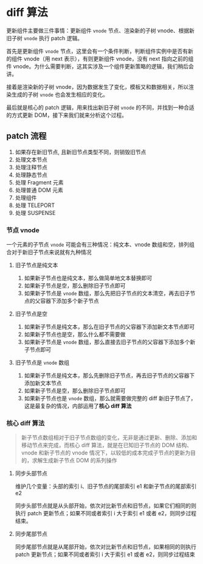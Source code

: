 # diff 算法

更新组件主要做三件事情：更新组件 `vnode` 节点、渲染新的子树 vnode、根据新旧子树 `vnode` 执行 patch 逻辑。

首先是更新组件 `vnode` 节点，这里会有一个条件判断，判断组件实例中是否有新的组件 vnode（用 next 表示），有则更新组件 vnode，没有 next 指向之前的组件 vnode。为什么需要判断，这其实涉及一个组件更新策略的逻辑，我们稍后会讲。

接着是渲染新的子树 vnode，因为数据发生了变化，模板又和数据相关，所以渲染生成的子树 `vnode` 也会发生相应的变化。

最后就是核心的 patch 逻辑，用来找出新旧子树 `vnode` 的不同，并找到一种合适的方式更新 DOM，接下来我们就来分析这个过程。

## patch 流程

1. 如果存在新旧节点, 且新旧节点类型不同，则销毁旧节点
2. 处理文本节点
3. 处理注释节点
4. 处理静态节点
5. 处理 Fragment 元素
6. 处理普通 DOM 元素
7. 处理组件
8. 处理 TELEPORT
9. 处理 SUSPENSE

### 节点 vnode

一个元素的子节点 `vnode` 可能会有三种情况：纯文本、vnode 数组和空，排列组合对于新旧子节点来说就有九种情况

1. 旧子节点是纯文本

   1. 如果新子节点也是纯文本，那么做简单地文本替换即可
   2. 如果新子节点是空，那么删除旧子节点即可
   3. 如果新子节点是 `vnode` 数组，那么先把旧子节点的文本清空，再去旧子节点的父容器下添加多个新子节点

2. 旧子节点是空

   1. 如果新子节点是纯文本，那么在旧子节点的父容器下添加新文本节点即可
   2. 如果新子节点也是空，那么什么都不需要做
   3. 如果新子节点是 `vnode` 数组，那么直接去旧子节点的父容器下添加多个新子节点即可

3. 旧子节点是 `vnode` 数组
   1. 如果新子节点是纯文本，那么先删除旧子节点，再去旧子节点的父容器下添加新文本节点
   2. 如果新子节点是空，那么删除旧子节点即可
   3. 如果新子节点也是 `vnode` 数组，那么就需要做完整的 diff 新旧子节点了，这是最复杂的情况，内部运用了**核心 diff 算法**

### 核心 diff 算法

> 新子节点数组相对于旧子节点数组的变化，无非是通过更新、删除、添加和移动节点来完成，而核心 diff 算法，就是在已知旧子节点的 DOM 结构、vnode 和新子节点的 vnode 情况下，以较低的成本完成子节点的更新为目的，求解生成新子节点 DOM 的系列操作

1. 同步头部节点

   维护几个变量：头部的索引 i、旧子节点的尾部索引 e1 和新子节点的尾部索引 e2

   同步头部节点就是从头部开始，依次对比新节点和旧节点，如果它们相同的则执行 patch 更新节点；如果不同或者索引 i 大于索引 e1 或者 e2，则同步过程结束。

2. 同步尾部节点

   同步尾部节点就是从尾部开始，依次对比新节点和旧节点，如果相同的则执行 patch 更新节点；如果不同或者索引 i 大于索引 e1 或者 e2，则同步过程结束
